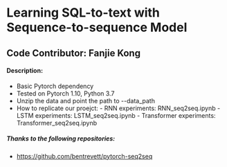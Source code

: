 # Learning SQL-to-text with Sequence-to-sequence Model
## Code Contributor: Fanjie Kong

#### Description:
* Basic Pytorch dependency
* Tested on Pytorch 1.10, Python 3.7 
* Unzip the data and point the path to --data_path
* How to replicate our proejct: 
      - RNN experiments: RNN_seq2seq.ipynb
      - LSTM experiments: LSTM_seq2seq.ipynb
      - Transformer experiments: Transformer_seq2seq.ipynb
##### Thanks to the following repositories: 
- https://github.com/bentrevett/pytorch-seq2seq
